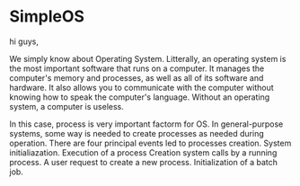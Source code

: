 # SimpleOS

hi guys,

We simply know about Operating System. Litterally, an operating system is the most important software that runs on a computer. It manages the computer's memory and processes, as well as all of its software and hardware. It also allows you to communicate with the computer without knowing how to speak the computer's language. Without an operating system, a computer is useless. 

In this case, process is very important factorm for OS. In general-purpose systems, some way is needed to create processes as needed during operation. There are four principal events led to processes creation.
System initialiazation.
Execution of a process Creation system calls by a running process.
A user request to create a new process.
Initialization of a batch job.
